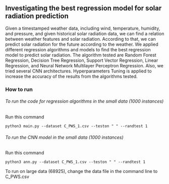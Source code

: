 ## Investigating the best regression model for solar radiation prediction

Given a timestamped weather data, including wind, temperature, humidity, and pressure, and given historical solar radiation data, we can find a relation between weather features and solar radiation. According to that, we can predict solar radiation for the future according to the weather. We applied different regression algorithms and models to find the best regression model to predict solar radiation. The algorithm tested are Random Forest Regression, Decision Tree Regression, Support Vector Regression, Linear Regression, and Neural Network Multilayer Perceptron Regression. Also, we tried several CNN architectures. Hyperparameters Tuning is applied to increase the accuracy of the results from the algorithms tested.

### How to run
###### To run the code for regression algorithms in the small data (1000 instances)
Run this command
```
python3 main.py --dataset C_PWS_1.csv --teston " " --randtest 1
```

###### To run the CNN model in the small data (1000 instances)
Run this command
```
python3 ann.py --dataset C_PWS_1.csv --teston " " --randtest 1
```
To run on large data (68925), change the data file in the command line to C_PWS.csv
